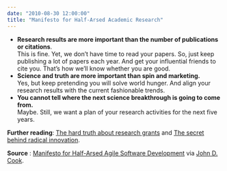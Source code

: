 ```yaml
---
date: "2010-08-30 12:00:00"
title: "Manifesto for Half-Arsed Academic Research"
---
```




- __Research results are more important than the number of publications or citations__.<br/>
This is fine. Yet, we don&rsquo;t have time to read your papers. So, just keep publishing a lot of papers each year. And get your influential friends to cite you. That&rsquo;s how we&rsquo;ll know whether you are good.
- __Science and truth are more important than spin and marketing.__<br/>
Yes, but keep pretending you will solve world hunger. And align your research results with the current fashionable trends.
- __You cannot tell where the next science breakthrough is going to come from.__<br/>
Maybe. Still, we want a plan of your research activities for the next five years.


__Further reading__: [The hard truth about research grants](/lemire/blog/2009/09/15/the-hard-truth-about-research-grants/) and [The secret behind radical innovation](/lemire/blog/2009/10/28/the-secret-behind-radical-innovation/).

__Source__ : [Manifesto for Half-Arsed Agile Software Development](http://www.halfarsedagilemanifesto.org/) via [John D. Cook](https://mobile.twitter.com/JohnDCook/statuses/22522316230).

